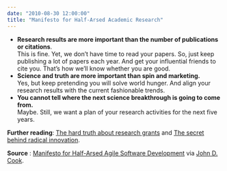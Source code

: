 ```yaml
---
date: "2010-08-30 12:00:00"
title: "Manifesto for Half-Arsed Academic Research"
---
```




- __Research results are more important than the number of publications or citations__.<br/>
This is fine. Yet, we don&rsquo;t have time to read your papers. So, just keep publishing a lot of papers each year. And get your influential friends to cite you. That&rsquo;s how we&rsquo;ll know whether you are good.
- __Science and truth are more important than spin and marketing.__<br/>
Yes, but keep pretending you will solve world hunger. And align your research results with the current fashionable trends.
- __You cannot tell where the next science breakthrough is going to come from.__<br/>
Maybe. Still, we want a plan of your research activities for the next five years.


__Further reading__: [The hard truth about research grants](/lemire/blog/2009/09/15/the-hard-truth-about-research-grants/) and [The secret behind radical innovation](/lemire/blog/2009/10/28/the-secret-behind-radical-innovation/).

__Source__ : [Manifesto for Half-Arsed Agile Software Development](http://www.halfarsedagilemanifesto.org/) via [John D. Cook](https://mobile.twitter.com/JohnDCook/statuses/22522316230).

